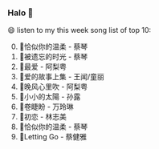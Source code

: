 

### Halo 👋

😄 listen to my this week song list of top 10:

0. 🌈恰似你的温柔 - 蔡琴
1. 🌈被遗忘的时光 - 蔡琴
2. 🌈最爱 - 阿梨粤
3. 🌈爱的故事上集 - 王闻/童丽
4. 🌈晚风心里吹 - 阿梨粤
5. 🌈小小的太陽 - 孙露
6. 🌈卷睫盼 - 万玲琳
7. 🌈初恋 - 林志美
8. 🌈恰似你的温柔 - 蔡琴
9. 🌈Letting Go - 蔡健雅

